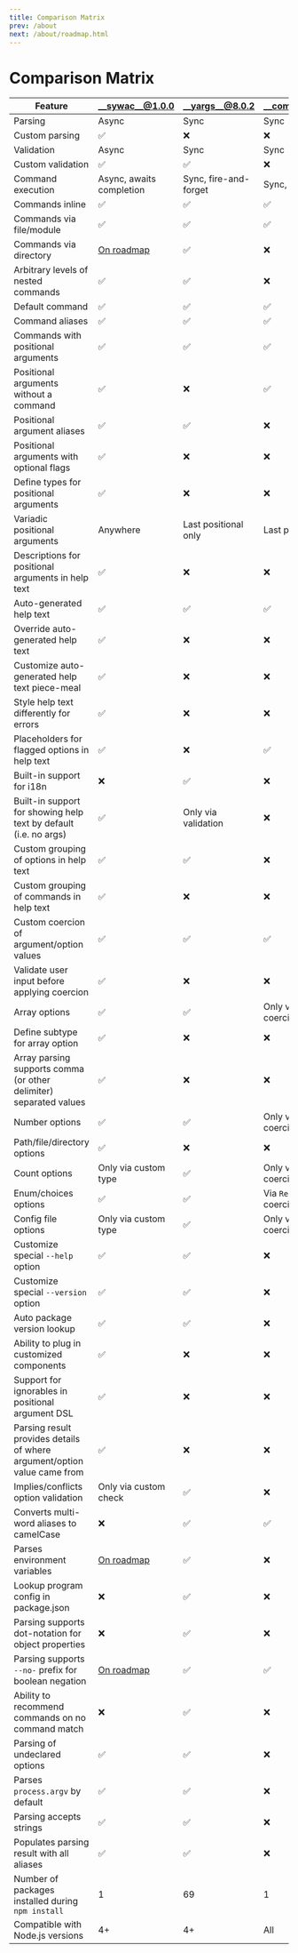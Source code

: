 ```yaml
---
title: Comparison Matrix
prev: /about
next: /about/roadmap.html
---
```

# Comparison Matrix

| __Feature__ | __sywac__@1.0.0 | __yargs__@8.0.2 | __commander__@2.11.0 |
| ------- | ----------- | ----------- | --------------- |
| Parsing | Async       | Sync        | Sync            |
| Custom parsing | ✅ | ❌ | ❌ |
| Validation | Async | Sync | Sync |
| Custom validation | ✅ | ✅ | ❌ |
| Command execution | Async, awaits completion | Sync, fire-and-forget | Sync, fire-and-forget |
| Commands inline | ✅ | ✅ | ✅ |
| Commands via file/module | ✅ | ✅ | ✅ |
| Commands via directory | [On roadmap](/about/roadmap.html) | ✅ | ❌ |
| Arbitrary levels of nested commands | ✅ | ✅ | ❌ |
| Default command | ✅ | ✅ | ✅ |
| Command aliases | ✅ | ✅ | ✅ |
| Commands with positional arguments | ✅ | ✅ | ✅ |
| Positional arguments without a command | ✅ | ❌ | ✅ |
| Positional argument aliases | ✅ | ✅ | ❌ |
| Positional arguments with optional flags | ✅ | ❌ | ❌ |
| Define types for positional arguments | ✅ | ❌ | ❌ |
| Variadic positional arguments | Anywhere | Last positional only | Last positional only |
| Descriptions for positional arguments in help text | ✅ | ❌ | ❌ |
| Auto-generated help text | ✅ | ✅ | ✅ |
| Override auto-generated help text | ✅ | ❌ | ❌ |
| Customize auto-generated help text piece-meal | ✅ | ❌ | ❌ |
| Style help text differently for errors | ✅ | ❌ | ❌ |
| Placeholders for flagged options in help text | ✅ | ❌ | ✅ |
| Built-in support for i18n | ❌ | ✅ | ❌ |
| Built-in support for showing help text by default (i.e. no args) | ✅ | Only via validation | ❌ |
| Custom grouping of options in help text | ✅ | ✅ | ❌ |
| Custom grouping of commands in help text | ✅ | ❌ | ❌ |
| Custom coercion of argument/option values | ✅ | ✅ | ✅ |
| Validate user input before applying coercion | ✅ | ❌ | ❌ |
| Array options | ✅ | ✅ | Only via custom coercion |
| Define subtype for array option | ✅ | ❌ | ❌ |
| Array parsing supports comma (or other delimiter) separated values | ✅ | ❌ | ❌ |
| Number options | ✅ | ✅ | Only via custom coercion |
| Path/file/directory options | ✅ | ❌ | ❌ |
| Count options | Only via custom type | ✅ | Only via custom coercion |
| Enum/choices options | ✅ | ✅ | Via `RegExp` or custom coercion |
| Config file options | Only via custom type | ✅ | Only via custom coercion |
| Customize special `--help` option | ✅ | ✅ | ❌ |
| Customize special `--version` option | ✅ | ✅ | ❌ |
| Auto package version lookup | ✅ | ✅ | ❌ |
| Ability to plug in customized components | ✅ | ❌ | ❌ |
| Support for ignorables in positional argument DSL | ✅ | ❌ | ❌ |
| Parsing result provides details of where argument/option value came from | ✅ | ❌ | ❌ |
| Implies/conflicts option validation | Only via custom check | ✅ | ❌ |
| Converts multi-word aliases to camelCase | ❌ | ✅ | ✅ |
| Parses environment variables | [On roadmap](/about/roadmap.html) | ✅ | ❌ |
| Lookup program config in package.json | ❌ | ✅ | ❌ |
| Parsing supports dot-notation for object properties | ❌ | ✅ | ❌ |
| Parsing supports `--no-` prefix for boolean negation | [On roadmap](/about/roadmap.html) | ✅ | ✅ |
| Ability to recommend commands on no command match | ❌ | ✅ | ❌ |
| Parsing of undeclared options | ✅ | ✅ | ❌ |
| Parses `process.argv` by default | ✅ | ✅ | ❌ |
| Parsing accepts strings | ✅ | ✅ | ❌ |
| Populates parsing result with all aliases | ✅ | ✅ | ❌ |
| Number of packages installed during `npm install` | 1 | 69 | 1 |
| Compatible with Node.js versions | 4+ | 4+ | All |
